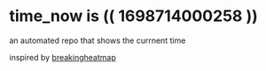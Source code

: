 # time_now is (( 1698714000258 ))

an automated repo that shows the currnent time

inspired by [breakingheatmap](https://github.com/breakingheatmap/breakingheatmap)